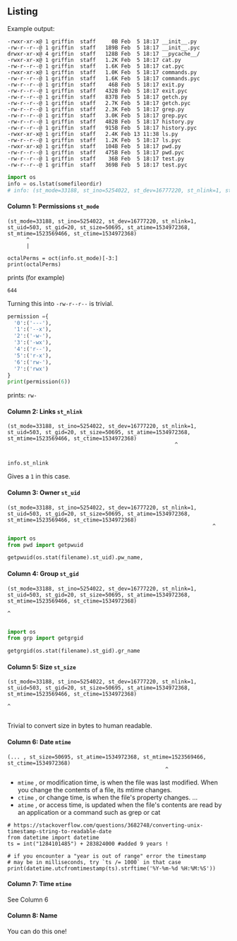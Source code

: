 ## Listing

Example output:

```
-rwxr-xr-x@ 1 griffin  staff     0B Feb  5 18:17 __init__.py
-rw-r--r--@ 1 griffin  staff   189B Feb  5 18:17 __init__.pyc
drwxr-xr-x@ 4 griffin  staff   128B Feb  5 18:17 __pycache__/
-rwxr-xr-x@ 1 griffin  staff   1.2K Feb  5 18:17 cat.py
-rw-r--r--@ 1 griffin  staff   1.6K Feb  5 18:17 cat.pyc
-rwxr-xr-x@ 1 griffin  staff   1.0K Feb  5 18:17 commands.py
-rw-r--r--@ 1 griffin  staff   1.6K Feb  5 18:17 commands.pyc
-rw-r--r--@ 1 griffin  staff    46B Feb  5 18:17 exit.py
-rw-r--r--@ 1 griffin  staff   432B Feb  5 18:17 exit.pyc
-rw-r--r--@ 1 griffin  staff   837B Feb  5 18:17 getch.py
-rw-r--r--@ 1 griffin  staff   2.7K Feb  5 18:17 getch.pyc
-rw-r--r--@ 1 griffin  staff   2.3K Feb  5 18:17 grep.py
-rw-r--r--@ 1 griffin  staff   3.0K Feb  5 18:17 grep.pyc
-rw-r--r--@ 1 griffin  staff   482B Feb  5 18:17 history.py
-rw-r--r--@ 1 griffin  staff   915B Feb  5 18:17 history.pyc
-rwxr-xr-x@ 1 griffin  staff   2.4K Feb 13 11:38 ls.py
-rw-r--r--@ 1 griffin  staff   1.2K Feb  5 18:17 ls.pyc
-rwxr-xr-x@ 1 griffin  staff   104B Feb  5 18:17 pwd.py
-rw-r--r--@ 1 griffin  staff   475B Feb  5 18:17 pwd.pyc
-rw-r--r--@ 1 griffin  staff    36B Feb  5 18:17 test.py
-rw-r--r--@ 1 griffin  staff   369B Feb  5 18:17 test.pyc
```

```python
import os
info = os.lstat(somefileordir)
# info: (st_mode=33188, st_ino=5254022, st_dev=16777220, st_nlink=1, st_uid=503, st_gid=20, st_size=50695, st_atime=1534972368, st_mtime=1523569466, st_ctime=1534972368)
```

#### Column 1: Permissions `st_mode`
```
(st_mode=33188, st_ino=5254022, st_dev=16777220, st_nlink=1, st_uid=503, st_gid=20, st_size=50695, st_atime=1534972368, st_mtime=1523569466, st_ctime=1534972368)
      ^
      |
```


```
octalPerms = oct(info.st_mode)[-3:]
print(octalPerms)
```

prints (for example)

```
644
```

Turning this into `-rw-r--r--` is trivial.

```python
permission ={
  '0':('---'),
  '1':('--x'),
  '2':('-w-'),
  '3':('-wx'),
  '4':('r--'),
  '5':('r-x'),
  '6':('rw-'),
  '7':('rwx')
}
print(permission(6))
```
prints: `rw-`
  
#### Column 2: Links `st_nlink`
```
(st_mode=33188, st_ino=5254022, st_dev=16777220, st_nlink=1, st_uid=503, st_gid=20, st_size=50695, st_atime=1534972368, st_mtime=1523569466, st_ctime=1534972368)
                                                     ^
      
```



```
info.st_nlink
```

Gives a `1` in this case.

#### Column 3: Owner `st_uid`
```
(st_mode=33188, st_ino=5254022, st_dev=16777220, st_nlink=1, st_uid=503, st_gid=20, st_size=50695, st_atime=1534972368, st_mtime=1523569466, st_ctime=1534972368)
                                                                 ^

```
```python
import os
from pwd import getpwuid

getpwuid(os.stat(filename).st_uid).pw_name,
```

#### Column 4: Group `st_gid`
```
(st_mode=33188, st_ino=5254022, st_dev=16777220, st_nlink=1, st_uid=503, st_gid=20, st_size=50695, st_atime=1534972368, st_mtime=1523569466, st_ctime=1534972368)
                                                                             ^
      
```
```python
import os
from grp import getgrgid

getgrgid(os.stat(filename).st_gid).gr_name
```

#### Column 5: Size `st_size`
```
(st_mode=33188, st_ino=5254022, st_dev=16777220, st_nlink=1, st_uid=503, st_gid=20, st_size=50695, st_atime=1534972368, st_mtime=1523569466, st_ctime=1534972368)
                                                                                           ^
      
```
Trivial to convert size in bytes to human readable.

#### Column 6: Date `mtime`

```
(... , st_size=50695, st_atime=1534972368, st_mtime=1523569466, st_ctime=1534972368)
                                                  ^
```

- `mtime` , or modification time, is when the file was last modified. When you change the contents of a file, its mtime changes. 
- `ctime` , or change time, is when the file's property changes. ... 
- `atime` , or access time, is updated when the file's contents are read by an application or a command such as grep or cat


```
# https://stackoverflow.com/questions/3682748/converting-unix-timestamp-string-to-readable-date
from datetime import datetime
ts = int("1284101485") + 283824000 #added 9 years !

# if you encounter a "year is out of range" error the timestamp
# may be in milliseconds, try `ts /= 1000` in that case
print(datetime.utcfromtimestamp(ts).strftime('%Y-%m-%d %H:%M:%S'))
```

#### Column 7: Time `mtime`

See Column 6

#### Column 8: Name

You can do this one!

